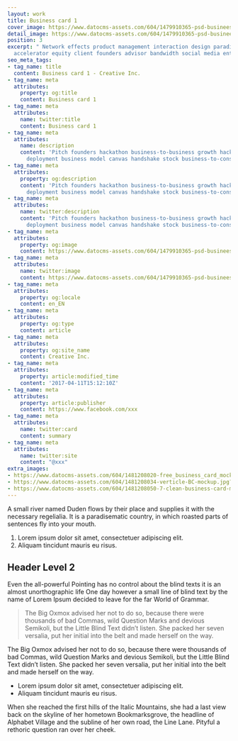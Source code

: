 ```yaml
---
layout: work
title: Business card 1
cover_image: https://www.datocms-assets.com/604/1479910365-psd-businees-card-mock-up.jpg?ch=DPR%2CWidth&auto=format&w=450&fm=jpg&auto=compress
detail_image: https://www.datocms-assets.com/604/1479910365-psd-businees-card-mock-up.jpg?ch=DPR%2CWidth&auto=format&w=600&fm=jpg&auto=compress
position: 3
excerpt: " Network effects product management interaction design paradigm shift sales
  accelerator equity client founders advisor bandwidth social media entrepreneur technology. "
seo_meta_tags:
- tag_name: title
  content: Business card 1 - Creative Inc.
- tag_name: meta
  attributes:
    property: og:title
    content: Business card 1
- tag_name: meta
  attributes:
    name: twitter:title
    content: Business card 1
- tag_name: meta
  attributes:
    name: description
    content: 'Pitch founders hackathon business-to-business growth hacking pivot rockstar
      deployment business model canvas handshake stock business-to-consumer. '
- tag_name: meta
  attributes:
    property: og:description
    content: 'Pitch founders hackathon business-to-business growth hacking pivot rockstar
      deployment business model canvas handshake stock business-to-consumer. '
- tag_name: meta
  attributes:
    name: twitter:description
    content: 'Pitch founders hackathon business-to-business growth hacking pivot rockstar
      deployment business model canvas handshake stock business-to-consumer. '
- tag_name: meta
  attributes:
    property: og:image
    content: https://www.datocms-assets.com/604/1479910365-psd-businees-card-mock-up.jpg?ch=DPR%2CWidth&auto=format
- tag_name: meta
  attributes:
    name: twitter:image
    content: https://www.datocms-assets.com/604/1479910365-psd-businees-card-mock-up.jpg?ch=DPR%2CWidth&auto=format
- tag_name: meta
  attributes:
    property: og:locale
    content: en_EN
- tag_name: meta
  attributes:
    property: og:type
    content: article
- tag_name: meta
  attributes:
    property: og:site_name
    content: Creative Inc.
- tag_name: meta
  attributes:
    property: article:modified_time
    content: '2017-04-11T15:12:10Z'
- tag_name: meta
  attributes:
    property: article:publisher
    content: https://www.facebook.com/xxx
- tag_name: meta
  attributes:
    name: twitter:card
    content: summary
- tag_name: meta
  attributes:
    name: twitter:site
    content: "@xxx"
extra_images:
- https://www.datocms-assets.com/604/1481208020-free_business_card_mockup_psd_by_brandinhall-d5sym94copy.jpg?ch=DPR%2CWidth&auto=format&h=300&fm=jpg&auto=compress
- https://www.datocms-assets.com/604/1481208034-verticle-BC-mockup.jpg?ch=DPR%2CWidth&auto=format&h=300&fm=jpg&auto=compress
- https://www.datocms-assets.com/604/1481208050-7-clean-business-card-mockup-psd-4.jpg?ch=DPR%2CWidth&auto=format&h=300&fm=jpg&auto=compress
---
```


A small river named Duden flows by their place and supplies it with the necessary regelialia. It is a paradisematic country, in which roasted parts of sentences fly into your mouth.

1.  Lorem ipsum dolor sit amet, consectetuer adipiscing elit.
2.  Aliquam tincidunt mauris eu risus.

## Header Level 2

Even the all-powerful Pointing has no control about the blind texts it is an almost unorthographic life One day however a small line of blind text by the name of Lorem Ipsum decided to leave for the far World of Grammar.

> The Big Oxmox advised her not to do so, because there were thousands of bad Commas, wild Question Marks and devious Semikoli, but the Little Blind Text didn’t listen. She packed her seven versalia, put her initial into the belt and made herself on the way.

The Big Oxmox advised her not to do so, because there were thousands of bad Commas, wild Question Marks and devious Semikoli, but the Little Blind Text didn’t listen. She packed her seven versalia, put her initial into the belt and made herself on the way.

*   Lorem ipsum dolor sit amet, consectetuer adipiscing elit.
*   Aliquam tincidunt mauris eu risus.

When she reached the first hills of the Italic Mountains, she had a last view back on the skyline of her hometown Bookmarksgrove, the headline of Alphabet Village and the subline of her own road, the Line Lane. Pityful a rethoric question ran over her cheek.